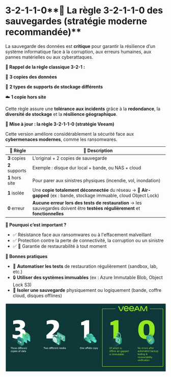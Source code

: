 # 3-2-1-1-0**🔐 La règle 3-2-1-1-0 des sauvegardes (stratégie moderne recommandée)**

La sauvegarde des données est **critique** pour garantir la résilience d’un système informatique face à la corruption, aux erreurs humaines, aux pannes matérielles ou aux cyberattaques.



**🧮 Rappel de la règle classique 3-2-1 :**

🔁 **3 copies des données**

💽 **2 types de supports de stockage différents**

☁️ **1 copie hors site**

Cette règle assure une **tolérance aux incidents** grâce à la **redondance**, la **diversité de stockage** et la **résilience géographique**.



**🚀 Mise à jour : la règle 3-2-1-1-0 (stratégie Veeam)**

Cette version améliore considérablement la sécurité face aux **cybermenaces modernes**, comme les ransomwares.

| **🧩 Règle** | **💬 Description** |
|----|----|
| **3** copies | L’original + 2 copies de sauvegarde |
| **2** supports | Exemple : disque dur local + bande, ou NAS + cloud |
| **1** hors site | Pour parer aux sinistres physiques (incendie, vol, inondation) |
| **1** isolée | Une **copie totalement déconnectée** du réseau → 🔌 **Air-gapped** (ex : bande, stockage immuable, cloud Object Lock) |
| **0** erreur | **Aucune erreur lors des tests de restauration** → les sauvegardes doivent être **testées régulièrement** et **fonctionnelles** |



**🔎 Pourquoi c’est important ?**

- ✅ Résistance face aux ransomwares ou à l'effacement malveillant
- ✅ Protection contre la perte de connectivité, la corruption ou un sinistre
- ✅ 🔁 Garantie de restaurabilité à tout moment



**📌 Bonnes pratiques**

- 🧪 **Automatiser les tests** de restauration régulièrement (sandbox, lab, etc.)
- 🔒 **Utiliser des systèmes immuables** (ex : Azure Immutable Blob, Object Lock S3)
- 🧊 **Isoler une sauvegarde** physiquement ou logiquement (bande, coffre cloud, disques offlines)

![3-2-1 Backup](../../media/Cours-Sauvegarde-et-Restauration-3-2-1-1-0-image1.png)

